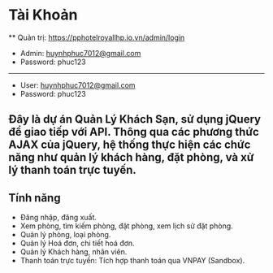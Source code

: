 # Tài Khoản
 ** Quản trị: https://pphotelroyallhp.io.vn/admin/login
- Admin: huynhphuc7012@gmail.com
- Password: phuc123
--------------------------------------------------------
- User: huynhphuc7012@gmail.com
- Password: phuc123

## Đây là dự án Quản Lý Khách Sạn, sử dụng jQuery để giao tiếp với API. Thông qua các phương thức AJAX của jQuery, hệ thống thực hiện các chức năng như quản lý khách hàng, đặt phòng, và xử lý thanh toán trực tuyến. 

## Tính năng
- Đăng nhập, đăng xuất.
- Xem phòng, tìm kiếm phòng, đặt phòng, xem lịch sử đặt phòng.
- Quản lý phòng, loại phòng.
- Quản lý Hoá đơn, chi tiết hoá đơn.
- Quản lý Khách hàng, nhân viên.
- Thanh toán trực tuyến: Tích hợp thanh toán qua VNPAY (Sandbox).
